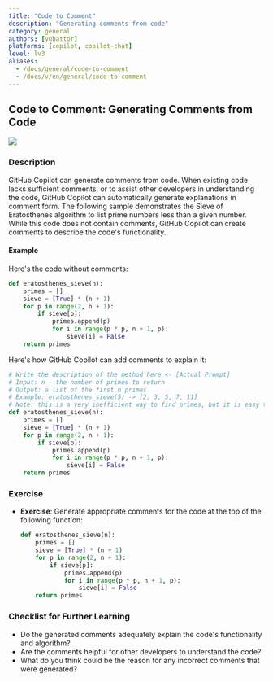 ```yaml
---
title: "Code to Comment"
description: "Generating comments from code"
category: general
authors: [yuhattor] 
platforms: [copilot, copilot-chat]
level: lv3
aliases:
  - /docs/general/code-to-comment
  - /docs/v/en/general/code-to-comment
---
```


## Code to Comment: Generating Comments from Code

[<img src="https://img.shields.io/badge/Lv3-Mature_Best_Practice-brightgreen">](https://github.com/orgs/AI-Native-Development/projects/1/)

### Description

GitHub Copilot can generate comments from code. When existing code lacks sufficient comments, or to assist other developers in understanding the code, GitHub Copilot can automatically generate explanations in comment form. The following sample demonstrates the Sieve of Eratosthenes algorithm to list prime numbers less than a given number. While this code does not contain comments, GitHub Copilot can create comments to describe the code's functionality.

#### Example

Here's the code without comments:

```python
def eratosthenes_sieve(n):
    primes = []
    sieve = [True] * (n + 1)
    for p in range(2, n + 1):
        if sieve[p]:
            primes.append(p)
            for i in range(p * p, n + 1, p):
                sieve[i] = False
    return primes
```

Here's how GitHub Copilot can add comments to explain it:

```python
# Write the description of the method here <- [Actual Prompt]
# Input: n - the number of primes to return
# Output: a list of the first n primes
# Example: eratosthenes_sieve(5) -> [2, 3, 5, 7, 11]
# Note: this is a very inefficient way to find primes, but it is easy to understand
def eratosthenes_sieve(n):
    primes = []
    sieve = [True] * (n + 1)
    for p in range(2, n + 1):
        if sieve[p]:
            primes.append(p)
            for i in range(p * p, n + 1, p):
                sieve[i] = False
    return primes
```

### Exercise

- **Exercise**: Generate appropriate comments for the code at the top of the following function:
  ```python
  def eratosthenes_sieve(n):
      primes = []
      sieve = [True] * (n + 1)
      for p in range(2, n + 1):
          if sieve[p]:
              primes.append(p)
              for i in range(p * p, n + 1, p):
                  sieve[i] = False
      return primes
  ```

### Checklist for Further Learning

- Do the generated comments adequately explain the code's functionality and algorithm?
- Are the comments helpful for other developers to understand the code?
- What do you think could be the reason for any incorrect comments that were generated?

